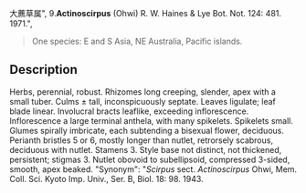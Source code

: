 大藨草属",
9.**Actinoscirpus** (Ohwi) R. W. Haines & Lye Bot. Not. 124: 481. 1971.",

> One species: E and S Asia, NE Australia, Pacific islands.

## Description
Herbs, perennial, robust. Rhizomes long creeping, slender, apex with a small tuber. Culms ± tall, inconspicuously septate. Leaves ligulate; leaf blade linear. Involucral bracts leaflike, exceeding inflorescence. Inflorescence a large terminal anthela, with many spikelets. Spikelets small. Glumes spirally imbricate, each subtending a bisexual flower, deciduous. Perianth bristles 5 or 6, mostly longer than nutlet, retrorsely scabrous, deciduous with nutlet. Stamens 3. Style base not distinct, not thickened, persistent; stigmas 3. Nutlet obovoid to subellipsoid, compressed 3-sided, smooth, apex beaked.
  "Synonym": "*Scirpus* sect. *Actinoscirpus* Ohwi, Mem. Coll. Sci. Kyoto Imp. Univ., Ser. B, Biol. 18: 98. 1943.
